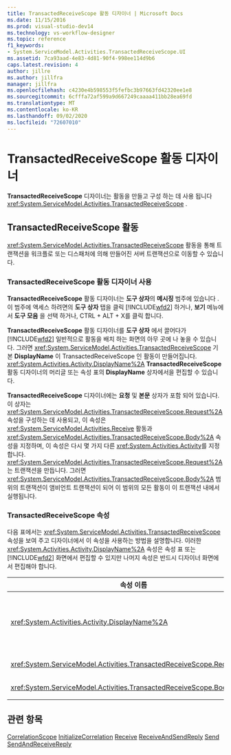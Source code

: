 ```yaml
---
title: TransactedReceiveScope 활동 디자이너 | Microsoft Docs
ms.date: 11/15/2016
ms.prod: visual-studio-dev14
ms.technology: vs-workflow-designer
ms.topic: reference
f1_keywords:
- System.ServiceModel.Activities.TransactedReceiveScope.UI
ms.assetid: 7ca93aad-4e83-4d81-90f4-998ee114d9b6
caps.latest.revision: 4
author: jillre
ms.author: jillfra
manager: jillfra
ms.openlocfilehash: c4230e4b598553f5fefbc3b97663fd42320ee1e8
ms.sourcegitcommit: 6cfffa72af599a9d667249caaaa411bb28ea69fd
ms.translationtype: MT
ms.contentlocale: ko-KR
ms.lasthandoff: 09/02/2020
ms.locfileid: "72607010"
---
```

# <a name="transactedreceivescope-activity-designer"></a>TransactedReceiveScope 활동 디자이너
**TransactedReceiveScope** 디자이너는 활동을 만들고 구성 하는 데 사용 됩니다 <xref:System.ServiceModel.Activities.TransactedReceiveScope> .

## <a name="the-transactedreceivescope-activity"></a>TransactedReceiveScope 활동
 <xref:System.ServiceModel.Activities.TransactedReceiveScope> 활동을 통해 트랜잭션을 워크플로 또는 디스패처에 의해 만들어진 서버 트랜잭션으로 이동할 수 있습니다.

### <a name="using-the-transactedreceivescope-activity-designer"></a>TransactedReceiveScope 활동 디자이너 사용
 **TransactedReceiveScope** 활동 디자이너는 **도구 상자**의 **메시징** 범주에 있습니다 .이 범주에 액세스 하려면의 **도구 상자** 탭을 클릭 [!INCLUDE[wfd2](../includes/wfd2-md.md)] 하거나, **보기** 메뉴에서 **도구 모음** 을 선택 하거나, CTRL + ALT + X를 클릭 합니다.

 **TransactedReceiveScope** 활동 디자이너를 **도구 상자** 에서 끌어다가 [!INCLUDE[wfd2](../includes/wfd2-md.md)] 일반적으로 활동을 배치 하는 화면의 아무 곳에 나 놓을 수 있습니다. 그러면 <xref:System.ServiceModel.Activities.TransactedReceiveScope> 기본 **DisplayName** 이 TransactedReceiveScope 인 활동이 만들어집니다. <xref:System.Activities.Activity.DisplayName%2A> **TransactedReceiveScope** 활동 디자이너의 머리글 또는 속성 표의 **DisplayName** 상자에서을 편집할 수 있습니다.

 **TransactedReceiveScope** 디자이너에는 **요청** 및 **본문** 상자가 포함 되어 있습니다. 이 상자는 <xref:System.ServiceModel.Activities.TransactedReceiveScope.Request%2A> 속성을 구성하는 데 사용되고, 이 속성은 <xref:System.ServiceModel.Activities.Receive> 활동과 <xref:System.ServiceModel.Activities.TransactedReceiveScope.Body%2A> 속성을 지정하며, 이 속성은 다시 몇 가지 다른 <xref:System.Activities.Activity>를 지정합니다. <xref:System.ServiceModel.Activities.TransactedReceiveScope.Request%2A>는 트랜잭션을 만듭니다. 그러면 <xref:System.ServiceModel.Activities.TransactedReceiveScope.Body%2A> 범위의 트랜잭션이 앰비언트 트랜잭션이 되어 이 범위의 모든 활동이 이 트랜잭션 내에서 실행됩니다.

### <a name="the-transactedreceivescope-properties"></a>TransactedReceiveScope 속성
 다음 표에서는 <xref:System.ServiceModel.Activities.TransactedReceiveScope> 속성을 보여 주고 디자이너에서 이 속성을 사용하는 방법을 설명합니다. 이러한 <xref:System.Activities.Activity.DisplayName%2A> 속성은 속성 표 또는 [!INCLUDE[wfd2](../includes/wfd2-md.md)] 화면에서 편집할 수 있지만 나머지 속성은 반드시 디자이너 화면에서 편집해야 합니다.

|속성 이름|필수|사용량|
|-------------------|--------------|-----------|
|<xref:System.Activities.Activity.DisplayName%2A>|False|<xref:System.ServiceModel.Activities.TransactedReceiveScope> 활동의 선택적 이름입니다. 기본값은 TransactedReceiveScope입니다.<br /><br /> <xref:System.Activities.Activity.DisplayName%2A> 이름이 꼭 필요하지 않더라도 표시 이름을 사용하는 것이 좋습니다.|
|<xref:System.ServiceModel.Activities.TransactedReceiveScope.Request%2A>|True|활동 <xref:System.ServiceModel.Activities.Receive> 디자이너 화면의 **요청** 블록에 활동을 놓습니다.|
|<xref:System.ServiceModel.Activities.TransactedReceiveScope.Body%2A>|False|<xref:System.Activities.Activity>활동 디자이너 화면의 **본문** 블록에를 놓습니다.|

## <a name="see-also"></a>관련 항목
 [CorrelationScope](../workflow-designer/correlationscope-activity-designer.md) [InitializeCorrelation](../workflow-designer/initializecorrelation-activity-designer.md) [Receive](../workflow-designer/receive-activity-designer.md) [ReceiveAndSendReply](../workflow-designer/receiveandsendreply-template-designer.md) [Send](../workflow-designer/send-activity-designer.md) [SendAndReceiveReply](../workflow-designer/sendandreceivereply-template-designer.md)